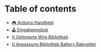 # Table of contents

* [🎮 Arduino Handheld](README.md)
* [🕹 Eingabemodule](<README (1).md>)
* [⛓ Optimierte Wire Bibliothek](optimierte-wire-bibliothek.md)
* [⛓ Anpassung Bibliothek Battery Babysitter](anpassung-bibliothek-battery-babysitter.md)
